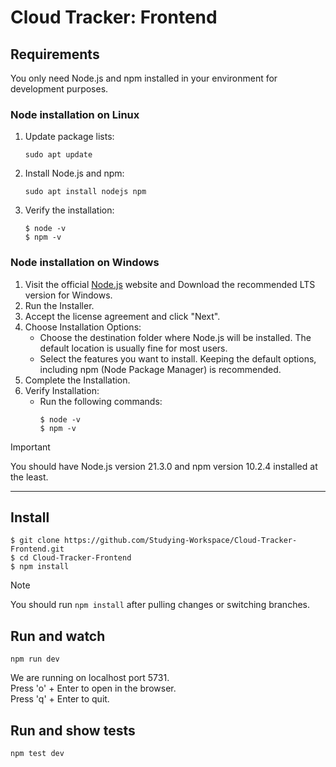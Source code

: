 # Cloud Tracker: Frontend
## Requirements
You only need Node.js and npm installed in your environment for development purposes.

### Node installation on Linux

1. Update package lists:
   ```
   sudo apt update
   ```
3. Install Node.js and npm:
   ```
   sudo apt install nodejs npm
   ```
5. Verify the installation:
   ```
   $ node -v
   $ npm -v
   ```
### Node installation on Windows

1. Visit the official [Node.js](https://nodejs.org/) website and Download the recommended LTS version for Windows.
2. Run the Installer.
3. Accept the license agreement and click "Next".
4. Choose Installation Options:
    - Choose the destination folder where Node.js will be installed. The default location is usually fine for most users.
    - Select the features you want to install. Keeping the default options, including npm (Node Package Manager) is recommended.
5. Complete the Installation.
6. Verify Installation:
     - Run the following commands:
       ```
       $ node -v
       $ npm -v
       ```

> [!important]
> You should have Node.js version 21.3.0 and npm version 10.2.4 installed at the least.



***
## Install


```
$ git clone https://github.com/Studying-Workspace/Cloud-Tracker-Frontend.git
$ cd Cloud-Tracker-Frontend
$ npm install
```
> [!note]
> You should run `npm install` after pulling changes or switching branches.

## Run and watch

```
npm run dev
```
We are running on localhost port 5731. \
Press 'o' + Enter to open in the browser. \
Press 'q' + Enter to quit.


## Run and show tests

```
npm test dev
```

   
   

